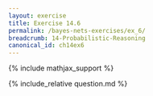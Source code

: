 ```yaml
---
layout: exercise
title: Exercise 14.6
permalink: /bayes-nets-exercises/ex_6/
breadcrumb: 14-Probabilistic-Reasoning
canonical_id: ch14ex6
---
```


{% include mathjax_support %}
<div id="hiddden">{% include_relative question.md %}</div>